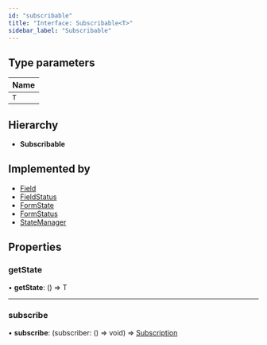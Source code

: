 ```yaml
---
id: "subscribable"
title: "Interface: Subscribable<T>"
sidebar_label: "Subscribable"
---
```


## Type parameters

Name |
------ |
`T` |

## Hierarchy

* **Subscribable**

## Implemented by

* [Field](../classes/field.md)
* [FieldStatus](../classes/fieldstatus.md)
* [FormState](../classes/formstate.md)
* [FormStatus](../classes/formstatus.md)
* [StateManager](../classes/statemanager.md)

## Properties

### getState

•  **getState**: () => T

___

### subscribe

•  **subscribe**: (subscriber: () => void) => [Subscription](subscription.md)

